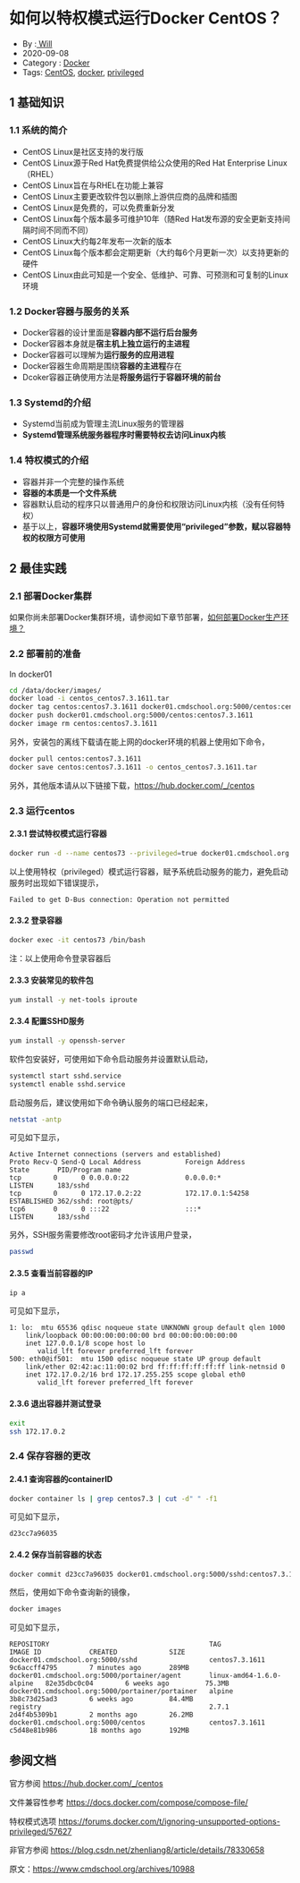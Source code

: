 # **如何以特权模式运行Docker CentOS？**

- By :[ Will](https://www.cmdschool.org/archives/author/dgadmin)
- 2020-09-08
- Category : [Docker](https://www.cmdschool.org/archives/category/containers/docker)
- Tags: [CentOS](https://www.cmdschool.org/archives/tag/centos), [docker](https://www.cmdschool.org/archives/tag/docker), [privileged](https://www.cmdschool.org/archives/tag/privileged)



## 1 基础知识

### 1.1 系统的简介

- CentOS Linux是社区支持的发行版
- CentOS Linux源于Red Hat免费提供给公众使用的Red Hat Enterprise Linux（RHEL）
- CentOS Linux旨在与RHEL在功能上兼容
- CentOS Linux主要更改软件包以删除上游供应商的品牌和插图
- CentOS Linux是免费的，可以免费重新分发
- CentOS Linux每个版本最多可维护10年（随Red Hat发布源的安全更新支持间隔时间不同而不同）
- CentOS Linux大约每2年发布一次新的版本
- CentOS Linux每个版本都会定期更新（大约每6个月更新一次）以支持更新的硬件
- CentOS Linux由此可知是一个安全、低维护、可靠、可预测和可复制的Linux环境

### 1.2 Docker容器与服务的关系

- Docker容器的设计里面是**容器内部不运行后台服务**
- Docker容器本身就是**宿主机上独立运行的主进程**
- Docker容器可以理解为**运行服务的应用进程**
- Docker容器生命周期是围绕**容器的主进程**存在
- Dcoker容器正确使用方法是**将服务运行于容器环境的前台**

### 1.3 Systemd的介绍

- Systemd当前成为管理主流Linux服务的管理器
- **Systemd管理系统服务器程序时需要特权去访问Linux内核**

### 1.4 特权模式的介绍

- 容器并非一个完整的操作系统
- **容器的本质是一个文件系统**
- 容器默认启动的程序只以普通用户的身份和权限访问Linux内核（没有任何特权）
- 基于以上，**容器环境使用Systemd就需要使用“privileged”参数，赋以容器特权的权限方可使用**

## 2 最佳实践

### 2.1 部署Docker集群

如果你尚未部署Docker集群环境，请参阅如下章节部署，[如何部署Docker生产环境？](https://www.cmdschool.org/archives/10880)

### 2.2 部署前的准备

In docker01

```bash
cd /data/docker/images/
docker load -i centos_centos7.3.1611.tar
docker tag centos:centos7.3.1611 docker01.cmdschool.org:5000/centos:centos7.3.1611
docker push docker01.cmdschool.org:5000/centos:centos7.3.1611
docker image rm centos:centos7.3.1611
```

另外，安装包的离线下载请在能上网的docker环境的机器上使用如下命令，

```bash
docker pull centos:centos7.3.1611
docker save centos:centos7.3.1611 -o centos_centos7.3.1611.tar
```

另外，其他版本请从以下链接下载，https://hub.docker.com/_/centos

### 2.3 运行centos

#### 2.3.1 尝试特权模式运行容器

```bash
docker run -d --name centos73 --privileged=true docker01.cmdschool.org:5000/centos:centos7.3.1611 /usr/sbin/init
```

以上使用特权（privileged）模式运行容器，赋予系统启动服务的能力，避免启动服务时出现如下错误提示，

```
Failed to get D-Bus connection: Operation not permitted
```

#### 2.3.2 登录容器

```bash
docker exec -it centos73 /bin/bash
```

注：以上使用命令登录容器后

#### 2.3.3 安装常见的软件包

```bash
yum install -y net-tools iproute
```

#### 2.3.4 配置SSHD服务

```bash
yum install -y openssh-server
```

软件包安装好，可使用如下命令启动服务并设置默认启动，

```bash
systemctl start sshd.service
systemctl enable sshd.service
```

启动服务后，建议使用如下命令确认服务的端口已经起来，

```bash
netstat -antp
```

可见如下显示，

```
Active Internet connections (servers and established)
Proto Recv-Q Send-Q Local Address           Foreign Address         State       PID/Program name
tcp        0      0 0.0.0.0:22              0.0.0.0:*               LISTEN      183/sshd
tcp        0      0 172.17.0.2:22           172.17.0.1:54258        ESTABLISHED 362/sshd: root@pts/
tcp6       0      0 :::22                   :::*                    LISTEN      183/sshd
```

另外，SSH服务需要修改root密码才允许该用户登录，

```bash
passwd
```

#### 2.3.5 查看当前容器的IP

```bash
ip a
```

可见如下显示，

```
1: lo:  mtu 65536 qdisc noqueue state UNKNOWN group default qlen 1000
    link/loopback 00:00:00:00:00:00 brd 00:00:00:00:00:00
    inet 127.0.0.1/8 scope host lo
       valid_lft forever preferred_lft forever
500: eth0@if501:  mtu 1500 qdisc noqueue state UP group default 
    link/ether 02:42:ac:11:00:02 brd ff:ff:ff:ff:ff:ff link-netnsid 0
    inet 172.17.0.2/16 brd 172.17.255.255 scope global eth0
       valid_lft forever preferred_lft forever
```

#### 2.3.6 退出容器并测试登录

```bash
exit
ssh 172.17.0.2
```

### 2.4 保存容器的更改

#### 2.4.1 查询容器的containerID

```bash
docker container ls | grep centos7.3 | cut -d" " -f1
```

可见如下显示，

```
d23cc7a96035
```

#### 2.4.2 保存当前容器的状态

```bash
docker commit d23cc7a96035 docker01.cmdschool.org:5000/sshd:centos7.3.1611
```

然后，使用如下命令查询新的镜像，

```bash
docker images
```

可见如下显示，

```
REPOSITORY                                        TAG                        IMAGE ID            CREATED             SIZE
docker01.cmdschool.org:5000/sshd                  centos7.3.1611             9c6accff4795        7 minutes ago       289MB
docker01.cmdschool.org:5000/portainer/agent       linux-amd64-1.6.0-alpine   82e35dbc0c04        6 weeks ago         75.3MB
docker01.cmdschool.org:5000/portainer/portainer   alpine                     3b8c73d25ad3        6 weeks ago         84.4MB
registry                                          2.7.1                      2d4f4b5309b1        2 months ago        26.2MB
docker01.cmdschool.org:5000/centos                centos7.3.1611             c5d48e81b986        18 months ago       192MB
```



参阅文档
---------------------

官方参阅  https://hub.docker.com/_/centos

文件兼容性参考 https://docs.docker.com/compose/compose-file/

特权模式选项 https://forums.docker.com/t/ignoring-unsupported-options-privileged/57627

非官方参阅 https://blog.csdn.net/zhenliang8/article/details/78330658



原文：https://www.cmdschool.org/archives/10988
